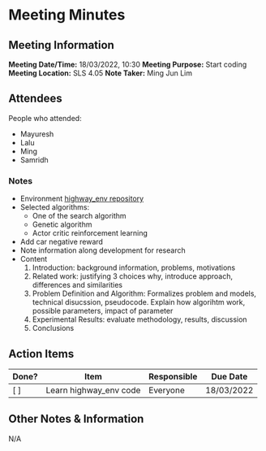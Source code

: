 # Meeting Minutes
## Meeting Information
**Meeting Date/Time:** 18/03/2022, 10:30
**Meeting Purpose:** Start coding
**Meeting Location:** SLS 4.05
**Note Taker:** Ming Jun Lim

## Attendees
People who attended:
* Mayuresh 
* Lalu
* Ming
* Samridh

### Notes
- Environment [highway_env repository](https://github.com/eleurent/highway-env)
- Selected algorithms:
    - One of the search algorithm
    - Genetic algorithm
    - Actor critic reinforcement learning
- Add car negative reward
- Note information along development for research 
- Content
    1. Introduction: background information, problems, motivations
    2. Related work: justifying 3 choices why, introduce approach, differences and similarities
    3. Problem Definition and Algorithm: Formalizes problem and models, technical disucssion, pseudocode. Explain how algorihtm work, possible parameters, impact of parameter
    4. Experimental Results: evaluate methodology, results, discussion
    5. Conclusions


## Action Items
| Done? | Item | Responsible | Due Date |
| ---- | ---- | ---- | ---- |
| [ ] | Learn highway_env code | Everyone | 18/03/2022 |

## Other Notes & Information
N/A
